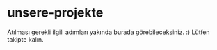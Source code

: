 # unsere-projekte

Atılması gerekli ilgili adımları yakında burada görebileceksiniz. :)
Lütfen takipte kalın.
